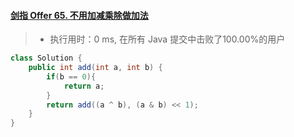 #### [剑指 Offer 65. 不用加减乘除做加法](https://leetcode-cn.com/problems/bu-yong-jia-jian-cheng-chu-zuo-jia-fa-lcof/)

> - 执行用时：0 ms, 在所有 Java 提交中击败了100.00%的用户

```java
class Solution {
    public int add(int a, int b) {
        if(b == 0){
            return a;
        }
        return add((a ^ b), (a & b) << 1);
    }
}
```

